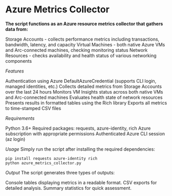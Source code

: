 # Azure Metrics Collector

**The script functions as an Azure resource metrics collector that gathers data from:**

Storage Accounts - collects performance metrics including transactions, bandwidth, latency, and capacity
Virtual Machines - both native Azure VMs and Arc-connected machines, checking monitoring status
Network Resources - checks availability and health status of various networking components

*Features*

Authentication using Azure DefaultAzureCredential (supports CLI login, managed identities, etc.)
Collects detailed metrics from Storage Accounts over the last 24 hours
Monitors VM Insights status across both native VMs and Arc-connected machines
Evaluates health state of network resources
Presents results in formatted tables using the Rich library
Exports all metrics to time-stamped CSV files

*Requirements*

Python 3.6+
Required packages: requests, azure-identity, rich
Azure subscription with appropriate permissions
Authenticated Azure CLI session (az login)

*Usage*
Simply run the script after installing the required dependencies:
```
pip install requests azure-identity rich
python azure_metrics_collector.py
```
*Output*
The script generates three types of outputs:

Console tables displaying metrics in a readable format.
CSV exports for detailed analysis.
Summary statistics for quick assessment.
